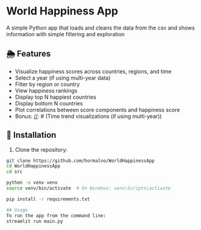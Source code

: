 # World Happiness App

A simple Python app that loads and cleans the data from the csv and shows information with simple filtering and exploration

## 🌦 Features

- Visualize happiness scores across countries, regions, and time
- Select a year (if using multi-year data)
- Filter by region or country
- View happiness rankings
- Display top N happiest countries
- Display bottom N countries
- Plot correlations between score components and happiness score
- Bonus:
[//]: # (Time trend visualizations &#40;if using multi-year&#41;)

[//]: # (Display &#40;your&#41; statistical insights &#40;e.g., "most influential factor"&#41;)

[//]: # (Add explanations or hover-tooltips for variables)

[//]: # (Change the default color scheme to something that you like.)

[//]: # (Do a multi-page app.)


## 🚀 Installation

1. Clone the repository:
```bash
git clone https://github.com/hormalno/WorldHappinessApp
cd WorldHappinessApp
cd src

python -m venv venv
source venv/bin/activate  # On Windows: venv\Scripts\activate

pip install -r requirements.txt

## Usage
To run the app from the command line:
streamlit run main.py
